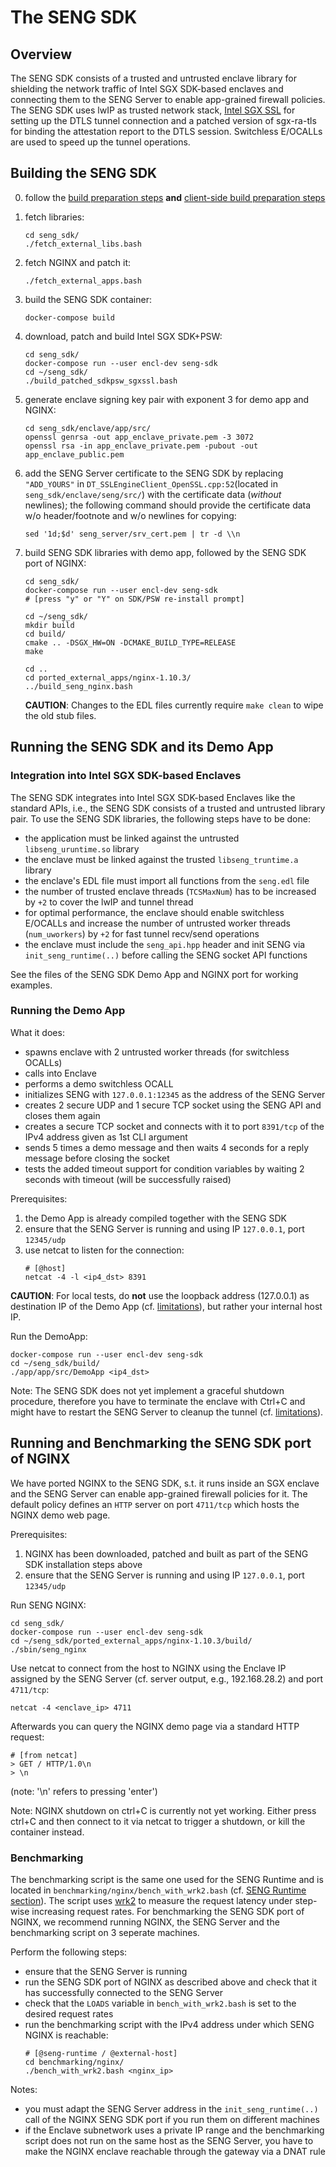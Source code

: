 # The SENG SDK

## Overview
The SENG SDK consists of a trusted and untrusted enclave library for shielding the network traffic of Intel SGX SDK-based enclaves and connecting them to the SENG Server to enable app-grained firewall policies.
The SENG SDK uses lwIP as trusted network stack, [Intel SGX SSL](https://github.com/intel/intel-sgx-ssl) for setting up the DTLS tunnel connection and a patched version of sgx-ra-tls for binding the attestation report to the DTLS session.
Switchless E/OCALLs are used to speed up the tunnel operations.


## <a name="build" /> Building the SENG SDK
0. follow the [build preparation steps](../index.html#buildprep) **and** [client-side build preparation steps](../index.html#clibuildprep)

1. fetch libraries:
    ```
    cd seng_sdk/
    ./fetch_external_libs.bash
    ```
2. fetch NGINX and patch it:
    ```
    ./fetch_external_apps.bash
    ```

3. build the SENG SDK container:
    ```
    docker-compose build
    ```

4. download, patch and build Intel SGX SDK+PSW:
    ```
    cd seng_sdk/
    docker-compose run --user encl-dev seng-sdk
    cd ~/seng_sdk/
    ./build_patched_sdkpsw_sgxssl.bash
    ```

5. generate enclave signing key pair with exponent 3 for demo app and NGINX:
    ```
    cd seng_sdk/enclave/app/src/
    openssl genrsa -out app_enclave_private.pem -3 3072
    openssl rsa -in app_enclave_private.pem -pubout -out app_enclave_public.pem
    ```

6. add the SENG Server certificate to the SENG SDK by replacing `"ADD_YOURS"` in `DT_SSLEngineClient_OpenSSL.cpp:52`(located in `seng_sdk/enclave/seng/src/`) with the certificate data (*without* newlines); the following command should provide the certificate data w/o header/footnote and w/o newlines for copying:
    ```
    sed '1d;$d' seng_server/srv_cert.pem | tr -d \\n
    ```

7. build SENG SDK libraries with demo app, followed by the SENG SDK port of NGINX:
    ```
    cd seng_sdk/
    docker-compose run --user encl-dev seng-sdk
    # [press "y" or "Y" on SDK/PSW re-install prompt]

    cd ~/seng_sdk/
    mkdir build
    cd build/
    cmake .. -DSGX_HW=ON -DCMAKE_BUILD_TYPE=RELEASE
    make

    cd ..
    cd ported_external_apps/nginx-1.10.3/
    ../build_seng_nginx.bash
    ```

    **CAUTION**: Changes to the EDL files currently require `make clean` to wipe the old stub files.


## <a name="run" /> Running the SENG SDK and its Demo App

### Integration into Intel SGX SDK-based Enclaves
The SENG SDK integrates into Intel SGX SDK-based Enclaves like the standard APIs, i.e., the SENG SDK consists of a trusted and untrusted library pair.
To use the SENG SDK libraries, the following steps have to be done:
* the application must be linked against the untrusted `libseng_uruntime.so` library
* the enclave must be linked against the trusted `libseng_truntime.a` library
* the enclave's EDL file must import all functions from the `seng.edl` file
* the number of trusted enclave threads (`TCSMaxNum`) has to be increased by `+2` to cover the lwIP and tunnel thread
* for optimal performance, the enclave should enable switchless E/OCALLs and increase the number of untrusted worker threads (`num_uworkers`) by `+2` for fast tunnel recv/send operations
* the enclave must include the `seng_api.hpp` header and init SENG via `init_seng_runtime(..)` before calling the SENG socket API functions

See the files of the SENG SDK Demo App and NGINX port for working examples. 


### Running the Demo App
What it does:
* spawns enclave with 2 untrusted worker threads (for switchless OCALLs)
* calls into Enclave
* performs a demo switchless OCALL
* initializes SENG with `127.0.0.1:12345` as the address of the SENG Server
* creates 2 secure UDP and 1 secure TCP socket using the SENG API and closes them again
* creates a secure TCP socket and connects with it to port `8391/tcp` of the IPv4 address given as 1st CLI argument
* sends 5 times a demo message and then waits 4 seconds for a reply message before closing the socket
* tests the added timeout support for condition variables by waiting 2 seconds with timeout (will be successfully raised)

Prerequisites:
1. the Demo App is already compiled together with the SENG SDK
2. ensure that the SENG Server is running and using IP `127.0.0.1`, port `12345/udp`
3. use netcat to listen for the connection:
    ```
    # [@host]
    netcat -4 -l <ip4_dst> 8391
    ```

**CAUTION**: For local tests, do **not** use the loopback address (127.0.0.1) as destination IP of the Demo App (cf. [limitations](../index.html#limitations)), but rather your internal host IP.

Run the DemoApp:
```
docker-compose run --user encl-dev seng-sdk
cd ~/seng_sdk/build/
./app/app/src/DemoApp <ip4_dst>
```

Note: The SENG SDK does not yet implement a graceful shutdown procedure, therefore you have to terminate the enclave with Ctrl+C and might have to restart the SENG Server to cleanup the tunnel (cf. [limitations](../index.html#limitations)).



## <a name="bench" /> Running and Benchmarking the SENG SDK port of NGINX
We have ported NGINX to the SENG SDK, s.t. it runs inside an SGX enclave and the SENG Server can enable app-grained firewall policies for it.
The default policy defines an `HTTP` server on port `4711/tcp` which hosts the NGINX demo web page.

Prerequisites:
1. NGINX has been downloaded, patched and built as part of the SENG SDK installation steps above
2. ensure that the SENG Server is running and using IP `127.0.0.1`, port `12345/udp`

Run SENG NGINX:
```
cd seng_sdk/
docker-compose run --user encl-dev seng-sdk
cd ~/seng_sdk/ported_external_apps/nginx-1.10.3/build/
./sbin/seng_nginx
```

Use netcat to connect from the host to NGINX using the Enclave IP assigned by the SENG Server (cf. server output, e.g., 192.168.28.2) and port `4711/tcp`:
```
netcat -4 <enclave_ip> 4711
```
Afterwards you can query the NGINX demo page via a standard HTTP request:
```
# [from netcat]
> GET / HTTP/1.0\n
> \n
```
(note: '\n' refers to pressing 'enter')

Note: NGINX shutdown on ctrl+C is currently not yet working. Either press ctrl+C and then connect to it via netcat to trigger a shutdown, or kill the container instead.


### Benchmarking
The benchmarking script is the same one used for the SENG Runtime and is located in `benchmarking/nginx/bench_with_wrk2.bash` (cf. [SENG Runtime section](../seng_runtime/index.html#benchnginxruntime)).
The script uses [wrk2](https://github.com/giltene/wrk2) to measure the request latency under step-wise increasing request rates.
For benchmarking the SENG SDK port of NGINX, we recommend running NGINX, the SENG Server and the benchmarking script on 3 seperate machines.


Perform the following steps:
* ensure that the SENG Server is running
* run the SENG SDK port of NGINX as described above and check that it has successfully connected to the SENG Server
* check that the `LOADS` variable in `bench_with_wrk2.bash` is set to the desired request rates
* run the benchmarking script with the IPv4 address under which SENG NGINX is reachable:
    ```
    # [@seng-runtime / @external-host]
    cd benchmarking/nginx/
    ./bench_with_wrk2.bash <nginx_ip>
    ```

Notes:
* you must adapt the SENG Server address in the `init_seng_runtime(..)` call of the NGINX SENG SDK port if you run them on different machines
* if the Enclave subnetwork uses a private IP range and the benchmarking script does not run on the same host as the SENG Server, you have to make the NGINX enclave reachable through the gateway via a DNAT rule 
